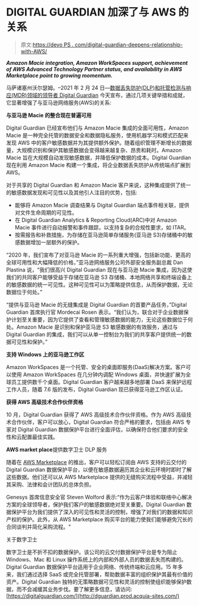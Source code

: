 # DIGITAL GUARDIAN 加深了与 AWS 的关系

> 原文:[https://devo PS . com/digital-guardian-deepens-relationship-with-AWS/](https://devops.com/digital-guardian-deepens-relationship-with-aws/)

***Amazon Macie integration, Amazon WorkSpaces support, achievement of AWS Advanced Technology Partner status, and availability in AWS Marketplace point to growing momentum.***

马萨诸塞州沃尔瑟姆。–2021 年 2 月 24 日—[数据丢失防护(DLP)和托管检测与响应(MDR)领域的领导者 Digital Guardian](http://dguardian.prod.acquia-sites.com/) 今天宣布，通过几项关键举措和成就，它显著增强了与亚马逊网络服务(AWS)的关系:

**与亚马逊 Macie 的整合现在普遍可用**

Digital Guardian 已经宣布他们与 Amazon Macie 集成的全面可用性，Amazon Macie 是一种完全托管的数据安全和数据隐私服务，使用机器学习和模式匹配来发现 AWS 中的客户敏感数据并为其提供额外保护。随着组织管理不断增长的数据量，大规模识别和保护其敏感数据会变得越来越复杂、昂贵和耗时。Amazon Macie 旨在大规模自动发现敏感数据，并降低保护数据的成本。Digital Guardian 现在利用 Amazon Macie 构建一个集成，将企业数据丢失防护从传统端点扩展到 AWS。

对于共享的 Digital Guardian 和 Amazon Macie 客户来说，这种集成提供了统一的敏感数据发现和可见性以及其他引人注目的优势，包括:

*   能够将 Amazon Macie 调查结果与 Digital Guardian 端点事件相关联，提供对文件生命周期的可见性。
*   在 Digital Guardian Analytics & Reporting Cloud(ARC)中对 Amazon Macie 事件进行自动报警和事件跟踪，以支持复杂的合规性要求，如 ITAR。
*   按需报告和补救措施，为存储在亚马逊简单存储服务(亚马逊 S3)存储桶中的敏感数据增加一层额外的保护。

“2020 年，我们宣布了对亚马逊 Macie 的一系列重大增强，包括新功能、更高的全球可用性和大幅降低的价格，”亚马逊网络服务公司外部安全服务副总裁 Dan Plastina 说，“我们很高兴 Digital Guardian 现在与亚马逊 Macie 集成，因为这使我们的共同客户能够受益于存储在亚马逊 S3 存储桶、本地网络共享和终端设备上的敏感数据的统一可见性。这种可见性可以为策略提供信息，从而保护数据，无论数据位于何处。”

“提供与亚马逊 Macie 的无缝集成是 Digital Guardian 的首要产品任务，”Digital Guardian 首席执行官 Mordecai Rosen 表示。“我们认为，联合对于企业数据保护计划至关重要，因为它提供了查看和管理敏感数据的能力，无论这些数据位于何处。Amazon Macie 是识别和保护亚马逊 S3 敏感数据的有效服务，通过与 Digital Guardian 的集成，我们可以从单一控制台为我们的共享客户提供统一的数据可见性和保护。”

**支持 Windows 上的亚马逊工作区**

Amazon WorkSpaces 是一个托管、安全的桌面即服务(DaaS)解决方案。客户可以使用 Amazon WorkSpaces 在几分钟内调配 Windows 桌面，并快速扩展为全球员工提供数千个桌面。Digital Guardian 客户越来越多地部署 DaaS 来保护远程工作人员，随着 7.6 版的发布，Digital Guardian 现已获得亚马逊工作区认证。

**获得 AWS 高级技术合作伙伴资格**

10 月，Digital Guardian 获得了 AWS 高级技术合作伙伴资格。作为 AWS 高级技术合作伙伴，客户可以放心，Digital Guardian 符合严格的要求，包括由 AWS 专家对 Digital Guardian 数据保护平台进行全面评估，以确保符合他们要求的安全性和云配置最佳实践。

**AWS market place**提供数字卫士 DLP 服务

随着在 [AWS Marketplace](https://aws.amazon.com/marketplace/pp/B081VQ88ZG) 的推出，客户可以轻松订阅由 AWS 支持的云交付的 Digital Guardian 数据保护平台，以便在敏感数据遍历其企业和云环境时即时了解这些数据。他们还可以从 AWS Marketplace 提供的无缝购买流程中受益，并减轻其采购、法律和会计团队的总体负担。

Genesys 首席信息安全官 Steven Wolford 表示:“作为云客户体验和联络中心解决方案的全球领导者，保护我们客户的敏感数据绝对至关重要。Digital Guardian 数据保护平台为我们提供了深入的可见性和灵活的控制，增强了对我们的数据和知识产权的保护。此外，从 AWS Marketplace 购买平台的能力使我们能够避免冗长的合同谈判并简化采购流程。"

关于数字卫士

数字卫士是不折不扣的数据保护。该公司的云交付数据保护平台是专为阻止 Windows、Mac 和 Linux 操作系统上的内部和外部人员的数据丢失而构建的。Digital Guardian 数据保护平台适用于企业网络、传统终端和云应用。15 年多来，我们通过选择 SaaS 或完全托管部署，帮助数据丰富的组织保护其最有价值的资产。Digital Guardian 独特的无策略数据可见性和灵活的控制使组织能够保护数据，而不会减缓其业务步伐。要了解更多信息，请访问:[https://digitalguardian.com/](http://dguardian.prod.acquia-sites.com/)